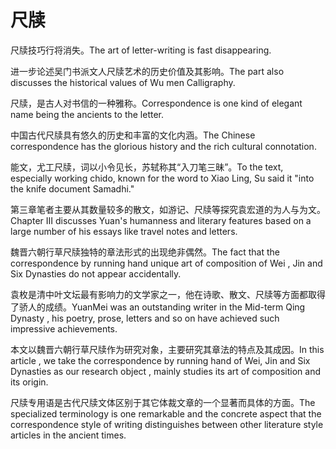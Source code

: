 # 尺牍

<p><span class="chinese">尺牍技巧行将消失。</span><span class="english">The art of letter-writing is fast disappearing.</span></p>

<p><span class="chinese">进一步论述吴门书派文人尺牍艺术的历史价值及其影响。</span><span class="english">The part also discusses the historical values of Wu men Calligraphy.</span></p>

<p><span class="chinese">尺牍，是古人对书信的一种雅称。</span><span class="english">Correspondence is one kind of elegant name being the ancients to the letter.</span></p>

<p><span class="chinese">中国古代尺牍具有悠久的历史和丰富的文化内涵。</span><span class="english">The Chinese correspondence has the glorious history and the rich cultural connotation.</span></p>

<p><span class="chinese">能文，尤工尺牍，词以小令见长，苏轼称其“入刀笔三昧”。</span><span class="english">To the text, especially working chido, known for the word to Xiao Ling, Su said it "into the knife document Samadhi."</span></p>

<p><span class="chinese">第三章笔者主要从其数量较多的散文，如游记、尺牍等探究袁宏道的为人与为文。</span><span class="english">Chapter III discusses Yuan's humanness and literary features based on a large number of his essays like travel notes and letters.</span></p>

<p><span class="chinese">魏晋六朝行草尺牍独特的章法形式的出现绝非偶然。</span><span class="english">The fact that the correspondence by running hand unique art of composition of Wei , Jin and Six Dynasties do not appear accidentally.</span></p>

<p><span class="chinese">袁枚是清中叶文坛最有影响力的文学家之一，他在诗歌、散文、尺牍等方面都取得了骄人的成绩。</span><span class="english">YuanMei was an outstanding writer in the Mid-term Qing Dynasty , his poetry, prose, letters and so on have achieved such impressive achievements.</span></p>

<p><span class="chinese">本文以魏晋六朝行草尺牍作为研究对象，主要研究其章法的特点及其成因。</span><span class="english">In this article , we take the correspondence by running hand of Wei, Jin and Six Dynasties as our research object , mainly studies its art of composition and its origin.</span></p>

<p><span class="chinese">尺牍专用语是古代尺牍文体区别于其它体裁文章的一个显著而具体的方面。</span><span class="english">The specialized terminology is one remarkable and the concrete aspect that the correspondence style of writing distinguishes between other literature style articles in the ancient times.</span></p>


